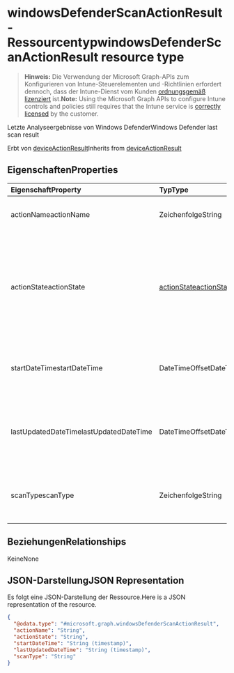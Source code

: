 # <a name="windowsdefenderscanactionresult-resource-type"></a><span data-ttu-id="eb8ea-101">windowsDefenderScanActionResult-Ressourcentyp</span><span class="sxs-lookup"><span data-stu-id="eb8ea-101">windowsDefenderScanActionResult resource type</span></span>

> <span data-ttu-id="eb8ea-102">**Hinweis:** Die Verwendung der Microsoft Graph-APIs zum Konfigurieren von Intune-Steuerelementen und -Richtlinien erfordert dennoch, dass der Intune-Dienst vom Kunden [ordnungsgemäß lizenziert](https://go.microsoft.com/fwlink/?linkid=839381) ist.</span><span class="sxs-lookup"><span data-stu-id="eb8ea-102">**Note:** Using the Microsoft Graph APIs to configure Intune controls and policies still requires that the Intune service is [correctly licensed](https://go.microsoft.com/fwlink/?linkid=839381) by the customer.</span></span>

<span data-ttu-id="eb8ea-103">Letzte Analyseergebnisse von Windows Defender</span><span class="sxs-lookup"><span data-stu-id="eb8ea-103">Windows Defender last scan result</span></span>

<span data-ttu-id="eb8ea-104">Erbt von [deviceActionResult](../resources/intune_devices_deviceactionresult.md)</span><span class="sxs-lookup"><span data-stu-id="eb8ea-104">Inherits from [deviceActionResult](../resources/intune_devices_deviceactionresult.md)</span></span>

## <a name="properties"></a><span data-ttu-id="eb8ea-105">Eigenschaften</span><span class="sxs-lookup"><span data-stu-id="eb8ea-105">Properties</span></span>
|<span data-ttu-id="eb8ea-106">Eigenschaft</span><span class="sxs-lookup"><span data-stu-id="eb8ea-106">Property</span></span>|<span data-ttu-id="eb8ea-107">Typ</span><span class="sxs-lookup"><span data-stu-id="eb8ea-107">Type</span></span>|<span data-ttu-id="eb8ea-108">Beschreibung</span><span class="sxs-lookup"><span data-stu-id="eb8ea-108">Description</span></span>|
|:---|:---|:---|
|<span data-ttu-id="eb8ea-109">actionName</span><span class="sxs-lookup"><span data-stu-id="eb8ea-109">actionName</span></span>|<span data-ttu-id="eb8ea-110">Zeichenfolge</span><span class="sxs-lookup"><span data-stu-id="eb8ea-110">String</span></span>|<span data-ttu-id="eb8ea-111">Aktionsname, geerbt von [deviceActionResult](../resources/intune_devices_deviceactionresult.md)</span><span class="sxs-lookup"><span data-stu-id="eb8ea-111">Action name Inherited from [deviceActionResult](../resources/intune_devices_deviceactionresult.md)</span></span>|
|<span data-ttu-id="eb8ea-112">actionState</span><span class="sxs-lookup"><span data-stu-id="eb8ea-112">actionState</span></span>|[<span data-ttu-id="eb8ea-113">actionState</span><span class="sxs-lookup"><span data-stu-id="eb8ea-113">actionState</span></span>](../resources/intune_devices_actionstate.md)|<span data-ttu-id="eb8ea-p101">Status der Aktion. Geerbt von [DeviceActionResult](../resources/intune_devices_deviceactionresult.md). Mögliche Werte sind: `none`, `pending`, `canceled`, `active`, `done`, `failed`, `notSupported`.</span><span class="sxs-lookup"><span data-stu-id="eb8ea-p101">State of the action Inherited from [deviceActionResult](../resources/intune_devices_deviceactionresult.md) Possible values are: `none`, `pending`, `canceled`, `active`, `done`, `failed`, `notSupported`.</span></span>|
|<span data-ttu-id="eb8ea-116">startDateTime</span><span class="sxs-lookup"><span data-stu-id="eb8ea-116">startDateTime</span></span>|<span data-ttu-id="eb8ea-117">DateTimeOffset</span><span class="sxs-lookup"><span data-stu-id="eb8ea-117">DateTimeOffset</span></span>|<span data-ttu-id="eb8ea-118">Zeit, zu der die Aktion initiiert wurde. Geerbt von [deviceActionResult](../resources/intune_devices_deviceactionresult.md)</span><span class="sxs-lookup"><span data-stu-id="eb8ea-118">Time the action was initiated Inherited from [deviceActionResult](../resources/intune_devices_deviceactionresult.md)</span></span>|
|<span data-ttu-id="eb8ea-119">lastUpdatedDateTime</span><span class="sxs-lookup"><span data-stu-id="eb8ea-119">lastUpdatedDateTime</span></span>|<span data-ttu-id="eb8ea-120">DateTimeOffset</span><span class="sxs-lookup"><span data-stu-id="eb8ea-120">DateTimeOffset</span></span>|<span data-ttu-id="eb8ea-121">Zeit, zu der der Aktionszustand zuletzt aktualisiert wurde. Geerbt von [deviceActionResult](../resources/intune_devices_deviceactionresult.md)</span><span class="sxs-lookup"><span data-stu-id="eb8ea-121">Time the action state was last updated Inherited from [deviceActionResult](../resources/intune_devices_deviceactionresult.md)</span></span>|
|<span data-ttu-id="eb8ea-122">scanType</span><span class="sxs-lookup"><span data-stu-id="eb8ea-122">scanType</span></span>|<span data-ttu-id="eb8ea-123">Zeichenfolge</span><span class="sxs-lookup"><span data-stu-id="eb8ea-123">String</span></span>|<span data-ttu-id="eb8ea-124">Überprüfungstyp, entweder vollständige oder schnelle Überprüfung</span><span class="sxs-lookup"><span data-stu-id="eb8ea-124">Scan type either full scan or quick scan</span></span>|

## <a name="relationships"></a><span data-ttu-id="eb8ea-125">Beziehungen</span><span class="sxs-lookup"><span data-stu-id="eb8ea-125">Relationships</span></span>
<span data-ttu-id="eb8ea-126">Keine</span><span class="sxs-lookup"><span data-stu-id="eb8ea-126">None</span></span>
## <a name="json-representation"></a><span data-ttu-id="eb8ea-127">JSON-Darstellung</span><span class="sxs-lookup"><span data-stu-id="eb8ea-127">JSON Representation</span></span>
<span data-ttu-id="eb8ea-128">Es folgt eine JSON-Darstellung der Ressource.</span><span class="sxs-lookup"><span data-stu-id="eb8ea-128">Here is a JSON representation of the resource.</span></span>
<!--{
  "blockType": "resource",
  "@odata.type": "microsoft.graph.windowsDefenderScanActionResult"
}-->
``` json
{
  "@odata.type": "#microsoft.graph.windowsDefenderScanActionResult",
  "actionName": "String",
  "actionState": "String",
  "startDateTime": "String (timestamp)",
  "lastUpdatedDateTime": "String (timestamp)",
  "scanType": "String"
}
```








